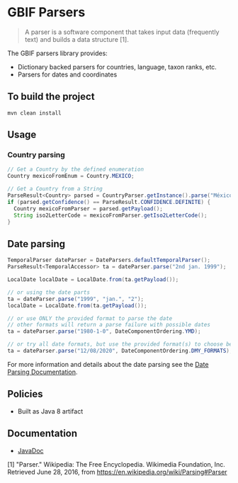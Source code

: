 # GBIF Parsers

> A parser is a software component that takes input data (frequently text) and builds a data structure [1].

The GBIF parsers library provides:
* Dictionary backed parsers for countries, language, taxon ranks, etc.
* Parsers for dates and coordinates

## To build the project
```
mvn clean install
```

## Usage
### Country parsing
```java
// Get a Country by the defined enumeration
Country mexicoFromEnum = Country.MEXICO;

// Get a Country from a String
ParseResult<Country> parsed = CountryParser.getInstance().parse("México");
if (parsed.getConfidence() == ParseResult.CONFIDENCE.DEFINITE) {
  Country mexicoFromParser = parsed.getPayload();
  String iso2LetterCode = mexicoFromParser.getIso2LetterCode();
}
```

## Date parsing

```java
TemporalParser dateParser = DateParsers.defaultTemporalParser();
ParseResult<TemporalAccessor> ta = dateParser.parse("2nd jan. 1999");

LocalDate localDate = LocalDate.from(ta.getPayload());

// or using the date parts
ta = dateParser.parse("1999", "jan.", "2");
localDate = LocalDate.from(ta.getPayload());

// or use ONLY the provided format to parse the date
// other formats will return a parse failure with possible dates
ta = dateParser.parse("1980-1-0", DateComponentOrdering.YMD);

// or try all date formats, but use the provided format(s) to choose between ambiguous formats.
ta = dateParser.parse("12/08/2020", DateComponentOrdering.DMY_FORMATS);
```
For more information and details about the date parsing see the [Date Parsing Documentation](/assets/DateParsingDocumentation.md).

## Policies
 * Built as Java 8 artifact

## Documentation
 * [JavaDoc](https://gbif.github.io/parsers/apidocs/)

[1] "Parser." Wikipedia: The Free Encyclopedia. Wikimedia Foundation, Inc. Retrieved June 28, 2016, from <https://en.wikipedia.org/wiki/Parsing#Parser>
